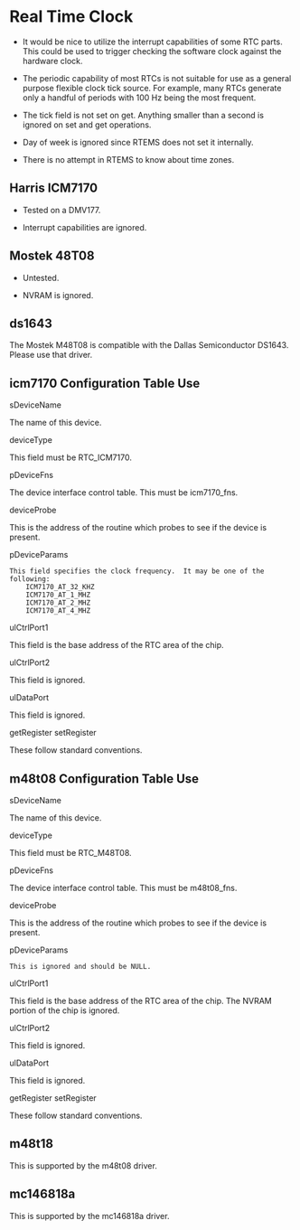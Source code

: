 Real Time Clock
===============

+ It would be nice to utilize the interrupt capabilities of some
  RTC parts.  This could be used to trigger checking the software
  clock against the hardware clock.

+ The periodic capability of most RTCs is not suitable for use
  as a general purpose flexible clock tick source.  For example,
  many RTCs generate only a handful of periods with 100 Hz being the
  most frequent. 

+ The tick field is not set on get.  Anything smaller than a second
  is ignored on set and get operations.

+ Day of week is ignored since RTEMS does not set it internally.

+ There is no attempt in RTEMS to know about time zones.


Harris ICM7170
--------------

+ Tested on a DMV177.

+ Interrupt capabilities are ignored.


Mostek 48T08
------------

+ Untested.

+ NVRAM is ignored.


ds1643
------
The Mostek M48T08 is compatible with the Dallas Semiconductor DS1643.  Please
use that driver.


icm7170 Configuration Table Use
--------------------------------
sDeviceName

   The name of this device.

deviceType

   This field must be RTC_ICM7170.

pDeviceFns

   The device interface control table.  This must be icm7170_fns.

deviceProbe

   This is the address of the routine which probes to see if the device
   is present.

pDeviceParams

    This field specifies the clock frequency.  It may be one of the
    following:
        ICM7170_AT_32_KHZ
        ICM7170_AT_1_MHZ
        ICM7170_AT_2_MHZ
        ICM7170_AT_4_MHZ

ulCtrlPort1

   This field is the base address of the RTC area of the chip.

ulCtrlPort2

   This field is ignored.

ulDataPort

   This field is ignored.


getRegister
setRegister

   These follow standard conventions.


m48t08 Configuration Table Use
------------------------------

sDeviceName

   The name of this device.

deviceType

   This field must be RTC_M48T08.

pDeviceFns

   The device interface control table.  This must be m48t08_fns.

deviceProbe

   This is the address of the routine which probes to see if the device
   is present.

pDeviceParams

    This is ignored and should be NULL.

ulCtrlPort1

   This field is the base address of the RTC area of the chip.  The
   NVRAM portion of the chip is ignored.

ulCtrlPort2

   This field is ignored.

ulDataPort

   This field is ignored.


getRegister
setRegister

   These follow standard conventions.


m48t18
------
This is supported by the m48t08 driver.


mc146818a
---------
This is supported by the mc146818a driver.
